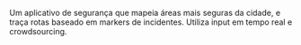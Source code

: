 Um aplicativo de segurança que mapeia áreas mais seguras da cidade, e traça rotas baseado em markers de incidentes. Utiliza input em tempo real e crowdsourcing.
